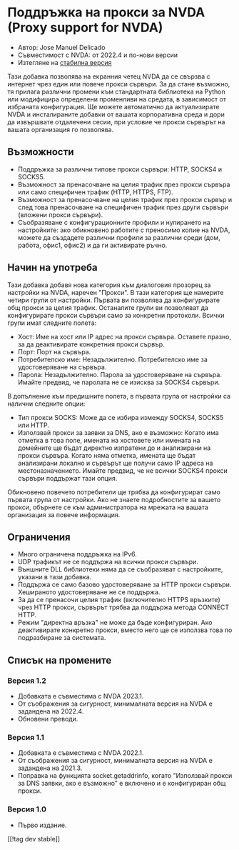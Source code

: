 # Поддръжка на прокси за NVDA (Proxy support for NVDA) #

* Автор: Jose Manuel Delicado
* Съвместимост с NVDA: от 2022.4 и по-нови версии
* Изтегляне на [стабилна версия][1]

Тази добавка позволява на екранния четец NVDA да се свързва с интернет чрез
един или повече прокси сървъри. За да стане възможно, тя прилага различни
промени към стандартната библиотека на Python или модифицира определени
променливи на средата, в зависимост от избраната конфигурация. Ще можете
автоматично да актуализирате NVDA и инсталираните добавки от вашата
корпоративна среда и дори да извършвате отдалечени сесии, при условие че
прокси сървърът на вашата организация го позволява.

## Възможности

* Поддръжка за различни типове прокси сървъри: HTTP, SOCKS4 и SOCKS5.
* Възможност за пренасочване на целия трафик през прокси сървъра или само
  специфичен трафик (HTTP, HTTPS, FTP).
* Възможност за пренасочване на целия трафик през прокси сървър и след това
  пренасочване на специфичен трафик през други сървъри (вложени прокси
  сървъри).
* Съобразяване с конфигурационните профили и нулирането на настройките: ако
  обикновено работите с преносимо копие на NVDA, можете да създадете
  различни профили за различни среди (дом, работа, офис1, офис2) и да ги
  активирате ръчно.

## Начин на употреба

Тази добавка добавя нова категория към диалоговия прозорец за настройки на
NVDA, наречен "Прокси". В тази категория ще намерите четири групи от
настройки. Първата ви позволява да конфигурирате общ прокси за целия
трафик. Останалите групи ви позволяват да конфигурирате прокси сървъри само
за конкретни протоколи. Всички групи имат следните полета:

* Хост: Име на хост или IP адрес на прокси сървъра. Оставете празно, за да
  деактивирате конкретния прокси сървър.
* Порт: Порт на сървъра.
* Потребителско име: Незадължително. Потребителско име за удостоверяване на
  сървъра.
* Парола: Незадължително. Парола за удостоверяване на сървъра. Имайте
  предвид, че паролата не се изисква за SOCKS4 сървъри.

В допълнение към предишните полета, в първата група от настройки са налични
следните опции:

* Тип прокси SOCKS: Може да се избира измежду SOCKS4, SOCKS5 или HTTP.
* Използвай прокси за заявки за DNS, ако е възможно: Когато има отметка в
  това поле, имената на хостовете или имената на домейните ще бъдат директно
  изпратени до и анализирани на прокси сървъра. Когато няма отметка, имената
  ще бъдат анализирани локално и сървърът ще получи само IP адреса на
  местоназначението. Имайте предвид, че не всички SOCKS4 прокси сървъри
  поддържат тази опция.

Обикновено повечето потребители ще трябва да конфигурират само първата група
от настройки. Ако не знаете подробностите за вашето прокси, обърнете се към
администратора на мрежата на вашата организация за повече информация.

## Ограничения

* Много ограничена поддръжка на IPv6.
* UDP трафикът не се поддържа на всички прокси сървъри.
* Външните DLL библиотеки няма да се съобразяват с настройките, указани в
  тази добавка.
* Поддържа се само базово удостоверяване за HTTP прокси сървъри. Хешираното
  удостоверяване не се поддържа.
* За да се пренасочи целия трафик (включително HTTPS връзките) чрез HTTP
  прокси, сървърът трябва да поддържа метода CONNECT HTTP.
* Режим "директна връзка" не може да бъде конфигуриран. Ако деактивирате
  конкретно прокси, вместо него ще се използва това по подразбиране за
  системата.

## Списък на промените

### Версия 1.2

* Добавката е съвместима с NVDA 2023.1.
* От съображения за сигурност, минималната версия на NVDA е задандена на
  2022.4.
* Обновени преводи.

### Версия 1.1

* Добавката е съвместима с NVDA 2022.1.
* От съображения за сигурност, минималната версия на NVDA е задандена на
  2021.3.
* Поправка на функцията socket.getaddrinfo, когато "Използвай прокси за DNS
  заявки, ако е възможно" е включено и е конфигуриран общ прокси.

### Версия 1.0

* Първо издание.

[[!tag dev stable]]

[1]: https://addons.nvda-project.org/files/get.php?file=nvdaproxy
